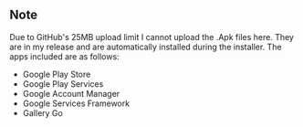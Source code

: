 ## Note
Due to GitHub's 25MB upload limit I cannot upload the .Apk files here. They are in my release and are automatically installed during the installer. The apps included are as follows:
- Google Play Store
- Google Play Services
- Google Account Manager
- Google Services Framework
- Gallery Go
